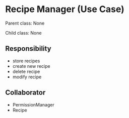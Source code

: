 # Recipe Manager (Use Case)

Parent class: None

Child class: None 

## Responsibility

- store recipes 
- create new recipe 
- delete recipe
- modify recipe

## Collaborator

- PermissionManager
- Recipe